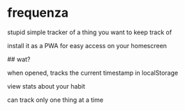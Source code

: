 # frequenza

stupid simple tracker of a thing you want to keep track of

install it as a PWA for easy access on your homescreen

## wat?

when opened, tracks the current timestamp in localStorage

view stats about your habit

can track only one thing at a time

